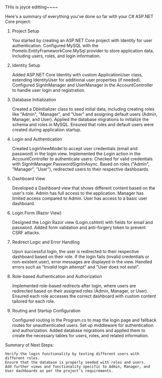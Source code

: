 
THis is joyce editting~~~~

Here's a summary of everything you've done so far with your C# ASP.NET Core project:
1. Project Setup

    You started by creating an ASP.NET Core project with Identity for user authentication.
    Configured MySQL with the Pomelo.EntityFrameworkCore.MySql provider to store application data, including users, roles, and login information.

2. Identity Setup

    Added ASP.NET Core Identity with custom ApplicationUser class, extending IdentityUser for additional user properties (if needed).
    Configured SignInManager<ApplicationUser> and UserManager<ApplicationUser> in the AccountController to handle user login and registration.

3. Database Initialization

    Created a DbInitializer class to seed initial data, including creating roles like "Admin", "Manager", and "User" and assigning default users (Admin, Manager, and User).
    Applied the database migrations to initialize the schema and roles in MySQL.
    Ensured that roles and default users were created during application startup.

4. Login and Authentication

    Created LoginViewModel to accept user credentials (email and password) in the login view.
    Implemented the Login action in the AccountController to authenticate users:
        Checked for valid credentials with SignInManager.PasswordSignInAsync.
        Based on roles ("Admin", "Manager", "User"), redirected users to their respective dashboards.

5. Dashboard View

    Developed a Dashboard view that shows different content based on the user's role.
        Admin has full access to the application.
        Manager has limited access compared to Admin.
        User has access to a basic user dashboard.

6. Login Form (Razor View)

    Designed the Login Razor view (Login.cshtml) with fields for email and password.
    Added form validation and anti-forgery token to prevent CSRF attacks.

7. Redirect Logic and Error Handling

    Upon successful login, the user is redirected to their respective dashboard based on their role.
    If the login fails (invalid credentials or non-existent user), error messages are displayed in the view.
    Handled errors such as "Invalid login attempt" and "User does not exist".

8. Role-based Authentication and Authorization

    Implemented role-based redirects after login, where users are redirected based on their assigned roles (Admin, Manager, or User).
    Ensured each role accesses the correct dashboard with custom content tailored for each role.

9. Routing and Startup Configuration

    Configured routing in the Program.cs to map the login page and fallback routes for unauthenticated users.
    Set up middleware for authentication and authorization.
    Added database migrations and applied them to create the necessary tables for users, roles, and related information.

Summary of Next Steps:

    Verify the login functionality by testing different users with different roles.
    Ensure that the database is properly seeded with roles and users.
    Add further views and functionality specific to Admin, Manager, and User dashboards as per the project’s requirements.
